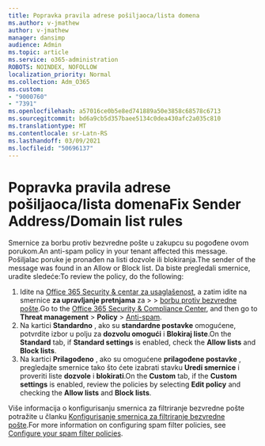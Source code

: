 ```yaml
---
title: Popravka pravila adrese pošiljaoca/lista domena
ms.author: v-jmathew
author: v-jmathew
manager: dansimp
audience: Admin
ms.topic: article
ms.service: o365-administration
ROBOTS: NOINDEX, NOFOLLOW
localization_priority: Normal
ms.collection: Adm_O365
ms.custom:
- "9000760"
- "7391"
ms.openlocfilehash: a57016ce0b5e8ed741889a50e3858c68578c6713
ms.sourcegitcommit: bd6a9cb5d357baee5134c0dea430afc2a035c810
ms.translationtype: MT
ms.contentlocale: sr-Latn-RS
ms.lasthandoff: 03/09/2021
ms.locfileid: "50696137"
---
```

# <a name="fix-sender-addressdomain-list-rules"></a><span data-ttu-id="67ed7-102">Popravka pravila adrese pošiljaoca/lista domena</span><span class="sxs-lookup"><span data-stu-id="67ed7-102">Fix Sender Address/Domain list rules</span></span>

<span data-ttu-id="67ed7-103">Smernice za borbu protiv bezvredne pošte u zakupcu su pogođene ovom porukom.</span><span class="sxs-lookup"><span data-stu-id="67ed7-103">An anti-spam policy in your tenant affected this message.</span></span> <span data-ttu-id="67ed7-104">Pošiljalac poruke je pronađen na listi dozvole ili blokiranja.</span><span class="sxs-lookup"><span data-stu-id="67ed7-104">The sender of the message was found in an Allow or Block list.</span></span> <span data-ttu-id="67ed7-105">Da biste pregledali smernice, uradite sledeće:</span><span class="sxs-lookup"><span data-stu-id="67ed7-105">To review the policy, do the following:</span></span>

1. <span data-ttu-id="67ed7-106">Idite na [Office 365 Security & centar za usaglašenost](https://go.microsoft.com/fwlink/p/?linkid=2077143), a zatim idite na smernice **za upravljanje pretnjama** za  >    >  [borbu protiv bezvredne pošte](https://go.microsoft.com/fwlink/?linkid=2101518).</span><span class="sxs-lookup"><span data-stu-id="67ed7-106">Go to the [Office 365 Security & Compliance Center](https://go.microsoft.com/fwlink/p/?linkid=2077143), and then go to **Threat management** > **Policy** > [Anti-spam](https://go.microsoft.com/fwlink/?linkid=2101518).</span></span>
2. <span data-ttu-id="67ed7-107">Na kartici **Standardno** , ako su **standardne postavke** omogućene, potvrdite izbor u polju za **dozvolu omogući** i **Blokiraj liste**.</span><span class="sxs-lookup"><span data-stu-id="67ed7-107">On the **Standard** tab, if **Standard settings** is enabled, check the **Allow lists** and **Block lists**.</span></span>
3. <span data-ttu-id="67ed7-108">Na kartici **Prilagođeno** , ako su omogućene **prilagođene postavke** , pregledajte smernice tako što ćete izabrati stavku **Uredi smernice** i proveriti liste **dozvole** i **blokirati**.</span><span class="sxs-lookup"><span data-stu-id="67ed7-108">On the **Custom** tab, if the **Custom settings** is enabled, review the policies by selecting **Edit policy** and checking the **Allow lists** and **Block lists**.</span></span>

<span data-ttu-id="67ed7-109">Više informacija o konfigurisanju smernica za filtriranje bezvredne pošte potražite u članku [Konfigurisanje smernica za filtriranje bezvredne pošte](https://go.microsoft.com/fwlink/?linkid=2101431).</span><span class="sxs-lookup"><span data-stu-id="67ed7-109">For more information on configuring spam filter policies, see [Configure your spam filter policies](https://go.microsoft.com/fwlink/?linkid=2101431).</span></span>
